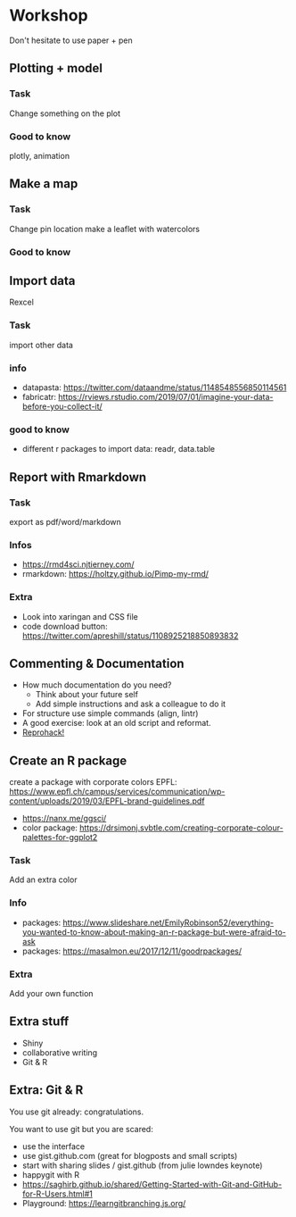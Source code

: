 # Workshop

Don't hesitate to use paper + pen


## Plotting + model

### Task
Change something on the plot


### Good to know
plotly, animation


## Make a map

### Task
Change pin location
make a leaflet with watercolors

### Good to know


## Import data

Rexcel

### Task
import other data

### info
- datapasta: https://twitter.com/dataandme/status/1148548556850114561
- fabricatr: https://rviews.rstudio.com/2019/07/01/imagine-your-data-before-you-collect-it/


### good to know
- different r packages to import data: readr, data.table



## Report with Rmarkdown

### Task
export as pdf/word/markdown

### Infos
- https://rmd4sci.njtierney.com/
- rmarkdown: https://holtzy.github.io/Pimp-my-rmd/


### Extra

- Look into xaringan and CSS file
- code download button: https://twitter.com/apreshill/status/1108925218850893832

## Commenting & Documentation

- How much documentation do you need? 
  - Think about your future self
  - Add simple instructions and ask a colleague to do it
- For structure use simple commands (align, lintr)
- A good exercise: look at an old script and reformat.
- [Reprohack!](https://sheffield-university.shinyapps.io/ReproHack_CCMcr/)


## Create an R package

create a package with corporate colors EPFL: https://www.epfl.ch/campus/services/communication/wp-content/uploads/2019/03/EPFL-brand-guidelines.pdf

- https://nanx.me/ggsci/
- color package: https://drsimonj.svbtle.com/creating-corporate-colour-palettes-for-ggplot2

### Task

Add an extra color 

### Info
- packages: https://www.slideshare.net/EmilyRobinson52/everything-you-wanted-to-know-about-making-an-r-package-but-were-afraid-to-ask
- packages: https://masalmon.eu/2017/12/11/goodrpackages/

### Extra 
Add your own function



## Extra stuff

- Shiny
- collaborative writing
- Git & R



## Extra: Git & R

You use git already: congratulations. 

You want to use git but you are scared: 
- use the interface
- use gist.github.com (great for blogposts and small scripts)
- start with sharing slides / gist.github (from julie lowndes keynote)
- happygit with R
- https://saghirb.github.io/shared/Getting-Started-with-Git-and-GitHub-for-R-Users.html#1
- Playground: https://learngitbranching.js.org/


